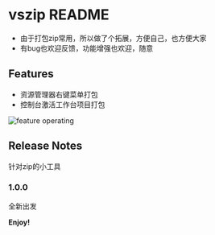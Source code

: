 # vszip README

- 由于打包zip常用，所以做了个拓展，方便自己，也方便大家
- 有bug也欢迎反馈，功能增强也欢迎，随意

## Features
- 资源管理器右键菜单打包
- 控制台激活工作台项目打包

![feature operating](https://raw.githubusercontent.com/youngDun/vszip/master/using.gif)

## Release Notes
针对zip的小工具

### 1.0.0

全新出发

**Enjoy!**
